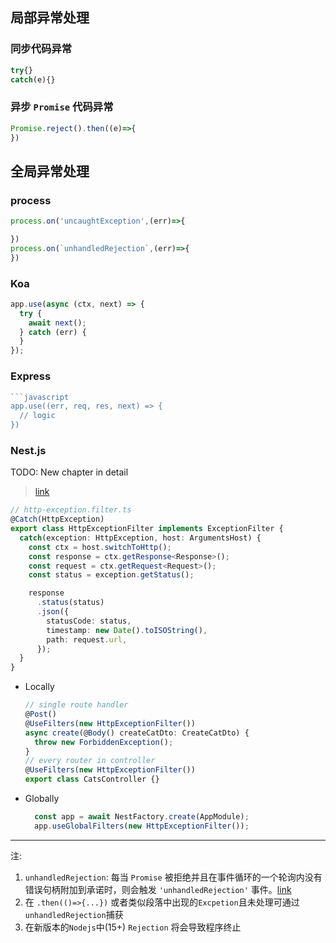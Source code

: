 ## 局部异常处理
### 同步代码异常
``` ts
try{}
catch(e){}
```
### 异步 `Promise` 代码异常	
``` ts
Promise.reject().then((e)=>{
})
```
## 全局异常处理
### process
``` ts
process.on('uncaughtException',(err)=>{

})
process.on(`unhandledRejection`,(err)=>{
})
```
### Koa
```ts
app.use(async (ctx, next) => {
  try {
    await next();
  } catch (err) {
  }
});
```
### Express
```ts
```javascript
app.use((err, req, res, next) => {
  // logic
})
```
### Nest.js
TODO: New chapter in detail
> [link](https://docs.nestjs.com/exception-filters)


```typescript
// http-exception.filter.ts
@Catch(HttpException)
export class HttpExceptionFilter implements ExceptionFilter {
  catch(exception: HttpException, host: ArgumentsHost) {
    const ctx = host.switchToHttp();
    const response = ctx.getResponse<Response>();
    const request = ctx.getRequest<Request>();
    const status = exception.getStatus();

    response
      .status(status)
      .json({
        statusCode: status,
        timestamp: new Date().toISOString(),
        path: request.url,
      });
  }
}
```
* Locally
	```typescript
	// single route handler
	@Post()
	@UseFilters(new HttpExceptionFilter())
	async create(@Body() createCatDto: CreateCatDto) {
	  throw new ForbiddenException();
	}
	// every router in controller
	@UseFilters(new HttpExceptionFilter())
	export class CatsController {}
	
	```
* Globally
	```typescript
	  const app = await NestFactory.create(AppModule);
	  app.useGlobalFilters(new HttpExceptionFilter());
	```
----
注:
1. `unhandledRejection`:  每当 `Promise` 被拒绝并且在事件循环的一个轮询内没有错误句柄附加到承诺时，则会触发 `'unhandledRejection'` 事件。[link](http://nodejs.cn/api/process/event_unhandledrejection.html)
2. 在 `.then(()=>{...})` 或者类似段落中出现的`Excpetion`且未处理可通过`unhandledRejection`捕获
3. 在新版本的`Nodejs`中(15+) `Rejection` 将会导致程序终止
